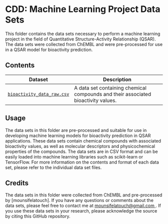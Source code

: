 # CDD: Machine Learning Project Data Sets
This folder contains the data sets necessary to perform a machine learning project in the field of Quantitative Structure-Activity Relationship (QSAR). The data sets were collected from ChEMBL and were pre-processed for use in a QSAR model for bioactivity prediction.

## Contents

Dataset | Description
---|---
[`bioactivity_data_raw.csv`](./bioactivity_data_raw.csv) | A data set containing chemical compounds and their associated bioactivity values.

## Usage

The data sets in this folder are pre-processed and suitable for use in developing machine learning models for bioactivity prediction in QSAR applications. These data sets contain chemical compounds with associated bioactivity values, as well as molecular descriptors and physicochemical properties of the compounds. The data sets are in CSV format and can be easily loaded into machine learning libraries such as scikit-learn or TensorFlow. For more information on the contents and format of each data set, please refer to the individual data set files.

## Credits

The data sets in this folder were collected from ChEMBL and pre-processed by [mounsifelatouch]. If you have any questions or comments about the data sets, please feel free to contact me at [mounsifelatouch@gmail.com ](mailto:mounsifelatouch@gmail.com). If you use these data sets in your research, please acknowledge the source by citing this GitHub repository.
